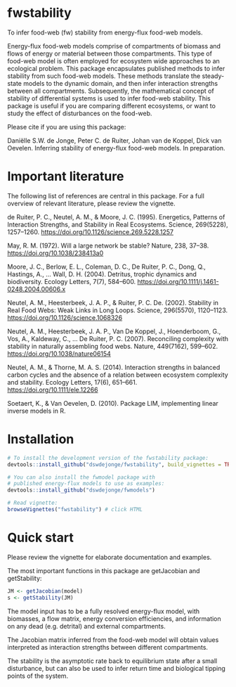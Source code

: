 # fwstability
To infer food-web (fw) stability from energy-flux food-web models.  

Energy-flux food-web models comprise of compartments of biomass and flows of energy or material between those compartments. This type of food-web model is often employed for ecosystem wide approaches to an ecological problem. This package encapsulates published methods to infer stability from such food-web models. These methods translate the steady-state models to the dynamic domain, and then infer interaction strengths between all compartments. Subsequently, the mathematical concept of stability of differential systems is used to infer food-web stability. This package is useful if you are comparing different ecosystems, or want to study the effect of disturbances on the food-web.  

Please cite if you are using this package:  

Daniëlle S.W. de Jonge, Peter C. de Ruiter, Johan van de Koppel, Dick van Oevelen. Inferring stability of energy-flux food-web models. In preparation.  

# Important literature
The following list of references are central in this package. For a full overview of relevant literature, please review the vignette.

de Ruiter, P. C., Neutel, A. M., & Moore, J. C. (1995). Energetics, Patterns of Interaction Strengths, and Stability in Real Ecosystems. Science, 269(5228), 1257–1260. https://doi.org/10.1126/science.269.5228.1257  

May, R. M. (1972). Will a large network be stable? Nature, 238, 37–38. https://doi.org/10.1038/238413a0  

Moore, J. C., Berlow, E. L., Coleman, D. C., De Ruiter, P. C., Dong, Q., Hastings, A., … Wall, D. H. (2004). Detritus, trophic dynamics and biodiversity. Ecology Letters, 7(7), 584–600. https://doi.org/10.1111/j.1461-0248.2004.00606.x  

Neutel, A. M., Heesterbeek, J. A. P., & Ruiter, P. C. De. (2002). Stability in Real Food Webs: Weak Links in Long Loops. Science, 296(5570), 1120–1123. https://doi.org/10.1126/science.1068326  

Neutel, A. M., Heesterbeek, J. A. P., Van De Koppel, J., Hoenderboom, G., Vos, A., Kaldeway, C., … De Ruiter, P. C. (2007). Reconciling complexity with stability in naturally assembling food webs. Nature, 449(7162), 599–602. https://doi.org/10.1038/nature06154  

Neutel, A. M., & Thorne, M. A. S. (2014). Interaction strengths in balanced carbon cycles and the absence of a relation between ecosystem complexity and stability. Ecology Letters, 17(6), 651–661. https://doi.org/10.1111/ele.12266  

Soetaert, K., & Van Oevelen, D. (2010). Package LIM, implementing linear inverse models in R.

# Installation
```r
# To install the development version of the fwstability package:
devtools::install_github("dswdejonge/fwstability", build_vignettes = TRUE)

# You can also install the fwmodel package with 
# published energy-flux models to use as examples:
devtools::install_github("dswdejonge/fwmodels")

# Read vignette:
browseVignettes("fwstability") # click HTML
```

# Quick start
Please review the vignette for elaborate documentation and examples.  

The most important functions in this package are getJacobian and getStability:  
```r
JM <- getJacobian(model)
s <- getStability(JM)
```

The model input has to be a fully resolved energy-flux model, with biomasses, a flow matrix, energy conversion efficiencies, and information on any dead (e.g. detrital) and external compartments.  

The Jacobian matrix inferred from the food-web model will obtain values interpreted as interaction strengths between different compartments.  

The stability is the asymptotic rate back to equilibrium state after a small disturbance, but can also be used to infer return time and biological tipping points of the system.
